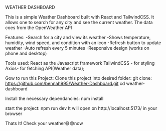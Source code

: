 WEATHER DASHBOARD

This is a simple Weather Dashboard built with React and TailwindCSS. 
It allows one to search for any city and see the current weather. The data coes from the OpenWeather API

Features:
-Search for a city and view its weather
-Shows temperature, humidity, wind speed, and condition with an icon
-Refresh button to update weather
-Auto refresh every 5 minutes
-Responsive design (works on phone and desktop)

Tools used:
React as the Javascript framework
TailwindCSS - for styling
Axios- for fetching API(Weather data);

Gow to run this Project:
Clone this project into desired folder:
git clone: https://github.com/bennah995/Weather-Dashboard.git
cd weather-dashboard

Install the necessary dependancies:
npm install

start the project:
npm run dev
It will open on http://localhost:5173/ in your browser


Thats It!
Check your weather😅😅now
